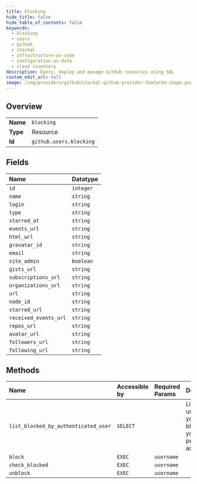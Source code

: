 ```yaml
---
title: blocking
hide_title: false
hide_table_of_contents: false
keywords:
  - blocking
  - users
  - github    
  - stackql
  - infrastructure-as-code
  - configuration-as-data
  - cloud inventory
description: Query, deploy and manage GitHub resources using SQL
custom_edit_url: null
image: /img/providers/github/stackql-github-provider-featured-image.png
---
```

  
    

## Overview
<table><tbody>
<tr><td><b>Name</b></td><td><code>blocking</code></td></tr>
<tr><td><b>Type</b></td><td>Resource</td></tr>
<tr><td><b>Id</b></td><td><code>github.users.blocking</code></td></tr>
</tbody></table>

## Fields
| Name | Datatype |
|:-----|:---------|
| `id` | `integer` |
| `name` | `string` |
| `login` | `string` |
| `type` | `string` |
| `starred_at` | `string` |
| `events_url` | `string` |
| `html_url` | `string` |
| `gravatar_id` | `string` |
| `email` | `string` |
| `site_admin` | `boolean` |
| `gists_url` | `string` |
| `subscriptions_url` | `string` |
| `organizations_url` | `string` |
| `url` | `string` |
| `node_id` | `string` |
| `starred_url` | `string` |
| `received_events_url` | `string` |
| `repos_url` | `string` |
| `avatar_url` | `string` |
| `followers_url` | `string` |
| `following_url` | `string` |
## Methods
| Name | Accessible by | Required Params | Description |
|:-----|:--------------|:----------------|:------------|
| `list_blocked_by_authenticated_user` | `SELECT` |  | List the users you've blocked on your personal account. |
| `block` | `EXEC` | `username` |  |
| `check_blocked` | `EXEC` | `username` |  |
| `unblock` | `EXEC` | `username` |  |

